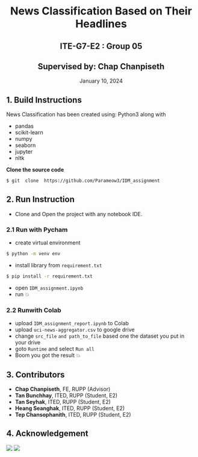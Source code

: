<div style='text-align: center;'>
<h1>News Classification Based on Their Headlines</h1>
<h2>ITE-G7-E2 : Group 05</h2>
<h2>Supervised by: Chap Chanpiseth</h2>
 January 10, 2024
</div>

## 1. Build Instructions

News Classification has been created using: Python3 along with 
* pandas
* scikit-learn
* numpy
* seaborn
* jupyter
* nltk

**Clone the source code**
```sh
$ git  clone  https://github.com/Parameow3/IDM_assignment
```

## 2. Run Instruction
- Clone and Open the project with any notebook IDE.
### 2.1 Run with Pycham
- create virtual environment 
```sh
$ python -m venv env
```
- install library from `requirement.txt`
```sh
$ pip install -r requirement.txt
```
- open `IDM_assignment.ipynb` 
- run 💥
### 2.2 Runwith Colab 
- upload `IDM_assignment_report.ipynb` to Colab
- upload `uci-news-aggregator.csv` to google drive 
- change `src_file` `and path_to_file` based one the dataset you put in your drive
- goto `Runtime` and select `Run all`
- Boom you got the result 💥

## 3. Contributors
- **Chap Chanpiseth**, FE, RUPP (Advisor)
- **Tan Bunchhay**, ITED, RUPP (Student, E2)
- **Tan Seyhak**, ITED, RUPP (Student, E2)
- **Heang Seanghak**, ITED, RUPP (Student, E2)
- **Tep Chansophanith**, ITED, RUPP (Student, E2)
## 4. Acknowledgement
![](https://github.com/akara-podcast/akara-podcast/blob/master/fe.jfif)  ![](https://github.com/akara-podcast/akara-podcast/blob/master/rupp.png)
